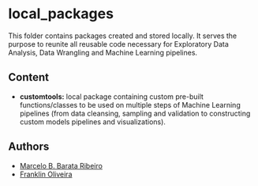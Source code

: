 # local_packages

This folder contains packages created and stored locally. It serves the purpose to reunite all reusable code necessary for Exploratory Data Analysis, Data Wrangling and Machine Learning pipelines.

## Content

- **customtools:** local package containing custom pre-built functions/classes to be used on multiple steps of Machine Learning pipelines (from data cleansing, sampling and validation to constructing custom models pipelines and visualizations).

## Authors
* [Marcelo B. Barata Ribeiro](https://www.linkedin.com/in/marcelobarataribeiro/)
* [Franklin Oliveira](https://www.github.com/Franklin-oliveira)